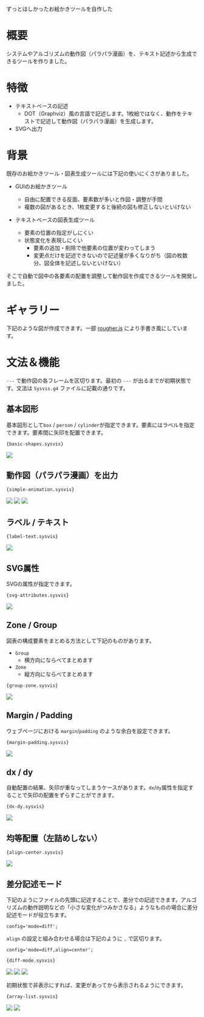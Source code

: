 ずっとほしかったお絵かきツールを自作した

# 概要
システムやアルゴリズムの動作図（パラパラ漫画）を、テキスト記述から生成できるツールを作りました。

# 特徴

- テキストベースの記述
	- DOT（Graphviz）風の言語で記述します。1枚絵ではなく、動作をテキストで記述して動作図（パラパラ漫画）を生成します。
- SVGへ出力

# 背景
既存のお絵かきツール・図表生成ツールには下記の使いにくさがありました。

- GUIのお絵かきツール
	- 自由に配置できる反面、要素数が多いと作図・調整が手間
	- 複数の図があるとき、1枚変更すると後続の図も修正しないといけない

- テキストベースの図表生成ツール
	- 要素の位置の指定がしにくい
	- 状態変化を表現しにくい
		- 要素の追加・削除で他要素の位置が変わってしまう
		- 変更点だけを記述できないので記述量が多くなりがち（図の枚数分、図全体を記述しないといけない）

そこで自動で図中の各要素の配置を調整して動作図を作成できるツールを開発しました。

# ギャラリー
下記のような図が作成できます。一部 [rougher.js](https://github.com/signdoubt/rougher) により手書き風にしています。




# 文法＆機能

`---` で動作図の各フレームを区切ります。最初の `---` が出るまでが初期状態です。文法は `Sysvis.g4` ファイルに記載の通りです。

## 基本図形

基本図形として`box` / `person` / `cylinder`が指定できます。要素にはラベルを指定できます。要素間に矢印を配置できます。

```
{basic-shapes.sysvis}
```

<img src="gallery/basic-shapes.sysvis.0000.svg" />

## 動作図（パラパラ漫画）を出力

```
{simple-animation.sysvis}
```

<img src="gallery/simple-animation.sysvis.0000.svg" />
<img src="gallery/simple-animation.sysvis.0001.svg" />
<img src="gallery/simple-animation.sysvis.0002.svg" />

## ラベル / テキスト

```
{label-text.sysvis}
```

<img src="gallery/label-text.sysvis.0000.svg" />

## SVG属性

SVGの属性が指定できます。

```
{svg-attributes.sysvis}
```

<img src="gallery/svg-attributes.sysvis.0000.svg" />

## Zone / Group

図表の構成要素をまとめる方法として下記のものがあります。

- `Group`
	- 横方向にならべてまとめます
- `Zone` 
	- 縦方向にならべてまとめます

```
{group-zone.sysvis}
```

<img src="gallery/group-zone.sysvis.0000.svg" />

## Margin / Padding

ウェブページにおける `margin`/`padding` のような余白を設定できます。

```
{margin-padding.sysvis}
```

<img src="gallery/margin-padding.sysvis.0000.svg" />


## dx / dy

自動配置の結果、矢印が重なってしまうケースがあります。`dx`/`dy`属性を指定することで矢印の配置をずらすことができます。

```
{dx-dy.sysvis}
```

<img src="gallery/dx-dy.sysvis.0000.svg" />

## 均等配置（左詰めしない）

```
{align-center.sysvis}
```

<img src="gallery/align-center.sysvis.0000.svg" />

## 差分記述モード

下記のようにファイルの先頭に記述することで、差分での記述できます。アルゴリズムの動作説明などの「小さな変化がつみかさなる」ようなものの場合に差分記述モードが役立ちます。

```
config='mode=diff';
```

`align` の設定と組み合わせる場合は下記のように `,` で区切ります。

```
config='mode=diff,align=center';
```


```
{diff-mode.sysvis}
```

<img src="gallery/diff-mode.sysvis.0000.svg" />
<img src="gallery/diff-mode.sysvis.0001.svg" />
<img src="gallery/diff-mode.sysvis.0002.svg" />

初期状態で非表示にすれば、変更があってから表示されるようにできます。

```
{array-list.sysvis}
```

<img src="gallery/array-list.sysvis.0001.svg" />
<img src="gallery/array-list.sysvis.0002.svg" />
